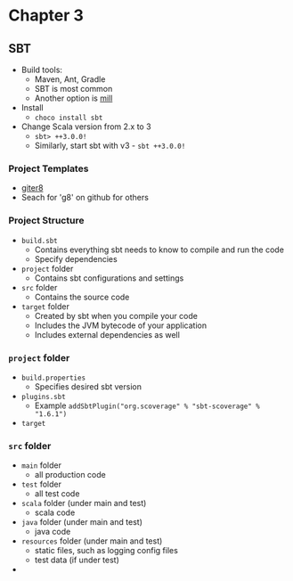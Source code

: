 # Chapter 3

## SBT
- Build tools:
  - Maven, Ant, Gradle
  - SBT is most common
  - Another option is [mill](https://github.com/lihaoyi/mill)
- Install
  - `choco install sbt`
- Change Scala version from 2.x to 3
  - `sbt> ++3.0.0!`
  - Similarly, start sbt with v3 - `sbt ++3.0.0!`

### Project Templates
- [giter8](https://github.com/foundweekends/giter8/wiki/giter8-templates)
- Seach for 'g8' on github for others

### Project Structure
- `build.sbt`
  - Contains everything sbt needs to know to compile and run the code
  - Specify dependencies
- `project` folder
  - Contains sbt configurations and settings
- `src` folder
  - Contains the source code
- `target` folder
  - Created by sbt when you compile your code
  - Includes the JVM bytecode of your application
  - Includes external dependencies as well

### `project` folder
- `build.properties`
  - Specifies desired sbt version
- `plugins.sbt`
  - Example `addSbtPlugin("org.scoverage" % "sbt-scoverage" % "1.6.1")`
- `target`

### `src` folder
- `main` folder
  - all production code
- `test` folder
  - all test code
- `scala` folder (under main and test)
  - scala code
- `java` folder (under main and test)
  - java code
- `resources` folder (under main and test)
  - static files, such as logging config files
  - test data (if under test)
- 
